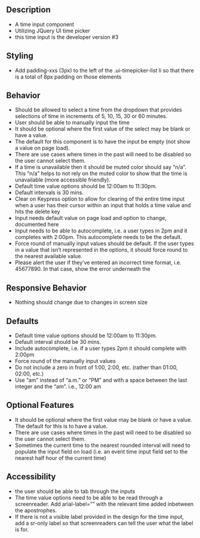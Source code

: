 ## Description
- A time input component 
- Utilizing JQuery UI time picker 
- this time input is the developer version #3


## Styling
- Add padding-xxs (3px) to the left of the .ui-timepicker-list li so that there is a total of 8px padding on those elements


## Behavior
- Should be allowed to select a time from the dropdown that provides selections of time in increments of 5, 10, 15, 30 or 60 minutes. 
- User should be able to manually input the time
- It should be optional where the first value of the select may be blank or have a value. 
- The default for this component is to have the input be empty (not show a value on page load). 
- There are use cases where times in the past will need to be disabled so the user cannot select them.
- If a time is unavailable then it should be muted color should say “n/a”. This “n/a” helps to not rely on the muted color to show that the time is unavailable (more accessible friendly). 
- Default time value options should be 12:00am to 11:30pm.
- Default intervals is 30 mins.
- Clear on Keypress option to allow for clearing of the entire time input when a user has their cursor within an input that holds a time value and hits the delete key
- Input needs default value on page load and option to change, documented here
- Input needs to be able to autocomplete, i.e. a user types in 2pm and it completes with 2:00pm. This autocomplete needs to be the default.
- Force round of manually input values should be default. If the user types in a value that isn’t represented in the options, it should force round to the nearest available value. 
- Please alert the user if they’ve entered an incorrect time format, i.e. 45677890. In that case, show the error underneath the



## Responsive Behavior
- Nothing should change due to changes in screen size


## Defaults
- Default time value options should be 12:00am to 11:30pm.
- Default interval should be 30 mins. 
- Include autocomplete, i.e. if a user types 2pm it should complete with 2:00pm
- Force round of the manually input values
- Do not include a zero in front of 1:00, 2:00, etc. (rather than 01:00, 02:00, etc.)
- Use “am” instead of “a.m.” or “PM” and with a space between the last integer and the “am”. i.e., 12:00 am




## Optional Features
- It should be optional where the first value may be blank or have a value. The default for this is to have a value. 
- There are use cases where times in the past will need to be disabled so the user cannot select them.
- Sometimes the current time to the nearest rounded interval will need to populate the input field on load (i.e. an event time input field set to the nearest half hour of the current time)



## Accessibility
- the user should be able to tab through the inputs
- The time value options need to be able to be read through a screenreader. Add arial-label=”” with the relevant time added inbetween the apostrophes.
- If there is not a visible label provided in the design for the time input, add a sr-only label so that screenreaders can tell the user what the label is for. 


